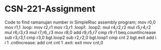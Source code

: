 # CSN-221-Assignment
Code to find ramanujan number in SimpleRisc assembly program;
mov r0,0
mov r1,1
.loop:
   mov r2,r1
   mov r3,r1
   .loop1:
       .loop2:
           mul r4,r2,r2
           mul r5,r4,r2
           mul r6,r3,r3
           mul r7,r6,,r3
           mov r8,0
           add r9,r5,r7
           cmp r9 r1
           beq.countIncrease
           sub r3,r3,1
           cmp r3,0
           bgt.loop2
      sub r2,r2,0
      bgt.loop1
   cmp cnt 2
   bgt.exit
   add i i 1
   .cntIncrease:
       add cnt cnt 1
   .exit:
       exit
   mov cnt,0    
